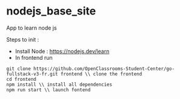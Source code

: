 # nodejs_base_site

App to learn node js


Steps to init : 
- Install Node : https://nodejs.dev/learn
- In frontend run 
```
git clone https://github.com/OpenClassrooms-Student-Center/go-fullstack-v3-fr.git frontend \\ clone the frontend
cd frontend
npm install \\ install all dependencies
npm run start \\ launch fontend
```